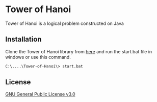 # Tower of Hanoi

Tower of Hanoi is a logical problem constructed on Java

## Installation

Clone the Tower of Hanoi library from [here](https://github.com/Pragya101Tiwary/Tower-of-Hanoi) and run the start.bat file in windows or use this command.

```bash
C:\....\Tower-of-Hanoi\> start.bat
```

## License
[GNU General Public License v3.0](https://choosealicense.com/licenses/gpl-3.0/)

